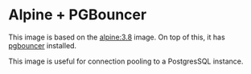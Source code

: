 # Alpine + PGBouncer

This image is based on the [alpine:3.8](https://hub.docker.com/_/alpine/) image. On top of this, it has [pgbouncer](https://pgbouncer.github.io/) installed.

This image is useful for connection pooling to a PostgresSQL instance.
